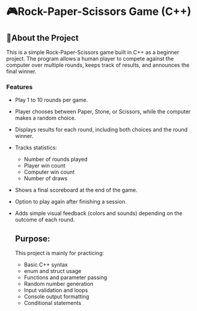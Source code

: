 # 🎮Rock-Paper-Scissors Game (C++)
## 📖About the Project
This is a simple Rock-Paper-Scissors game built in C++ as a beginner project.
The program allows a human player to compete against the computer over multiple rounds, keeps track of results, and announces the final winner.

### Features
- Play 1 to 10 rounds per game.
- Player chooses between Paper, Stone, or Scissors, while the computer makes a random choice.
- Displays results for each round, including both choices and the round winner.
- Tracks statistics:
  - Number of rounds played
  - Player win count
  - Computer win count
  - Number of draws
- Shows a final scoreboard at the end of the game.
- Option to play again after finishing a session.
- Adds simple visual feedback (colors and sounds) depending on the outcome of each round.

  ## Purpose:
  This project is mainly for practicing:
  - Basic C++ syntax
  - enum and struct usage
  - Functions and parameter passing
  - Random number generation
  - Input validation and loops
  - Console output formatting
  - Conditional statements
